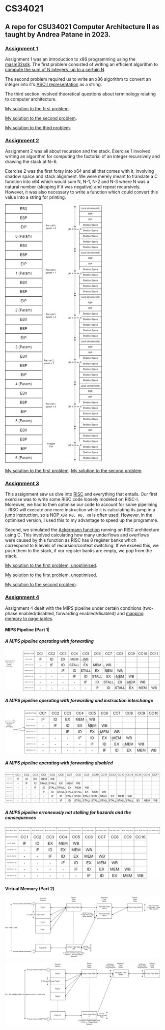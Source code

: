 # CS34021

## A repo for CSU34021 Computer Architecture II as taught by Andrea Patane in 2023.

### [Assignment 1](https://github.com/ni-sauvage/CS34021/tree/main/Assignment1)
Assignment 1 was an introduction to x86 programming using the [masm32sdk](https://www.masm32.com/download.htm). The first problem consisted of writing an efficient algorithm to [compute the sum of N integers, up to a certain N](https://en.wikipedia.org/wiki/1_%2B_2_%2B_3_%2B_4_%2B_%E2%8B%AF).

The second problem required us to write an x86 algorithm to convert an integer into it's [ASCII representation](https://en.wikipedia.org/wiki/ASCII) as a string. 

The third section involved theoretical questions about terminology relating to computer architecture.

[My solution to the first problem](https://github.com/ni-sauvage/CS34021/blob/main/Assignment1/Assign1_ex1.asm).

[My solution to the second problem](https://github.com/ni-sauvage/CS34021/blob/main/Assignment1/Assign1_ex2.asm). 

[My solution to the third problem](https://github.com/ni-sauvage/CS34021/blob/main/Assignment1/Assign1_ex3.txt).

### [Assignment 2](https://github.com/ni-sauvage/CS34021/tree/main/Assignment2)
Assignment 2 was all about recursion and the stack. Exercise 1 involved writing an algorithm for computing the factorial of an integer recursively and drawing the stack at N=6. 

Exercise 2 was the first foray into x64 and all that comes with it, involving shadow space and stack alignment. We were merely meant to translate a C function into x64 which would sum N, N-1, N-2 and N-3 where N was a natural number (skipping if it was negative) and repeat recursively. However, it was also necessary to write a function which could convert this value into a string for printing. 

![N=6 stack frames](https://github.com/ni-sauvage/CS34021/blob/main/Assignment2/Assign2_ex01_stack.png) <img src=https://github.com/ni-sauvage/CS34021/blob/main/Assignment2/Assign2_ex02_stack.png alt="Recursive stack frame Diagram x64" width=189 height=841/>

[My solution to the first problem](https://github.com/ni-sauvage/CS34021/blob/main/Assignment2/Assign2_ex1.asm). 
[My solution to the second problem](https://github.com/ni-sauvage/CS34021/blob/main/Assignment2/Assign2_ex2.asm). 

### [Assignment 3](https://github.com/ni-sauvage/CS34021/tree/main/Assignment3)
This assignment saw us dive into [RISC](https://en.wikipedia.org/wiki/Reduced_instruction_set_computer) and everything that entails. Our first exercise was to write some RISC code loosely modeled on RISC-I. Moreover, we had to then optimise our code to account for some pipelining - RISC will execute one more instruction while it is calculating its jump in a jump instruction, so a NOP `XOR R0, R0, R0` is often used. However, in the optimised version, I used this to my advantage to speed up the programme. 

Second, we simulated the [Ackermann function](https://en.wikipedia.org/wiki/Ackermann_function) running on RISC architecture using C. This involved calculating how many underflows and overflows were caused by this function as RISC has 8 register banks which correspond to 8 levels of recursion/context switching. If we exceed this, we push them to the stack, if our register banks are empty, we pop from the stack. 

[My solution to the first problem, unoptimised](https://github.com/ni-sauvage/CS34021/blob/main/Assignment3/Assign3_ex1_unop.asm).

[My solution to the first problem, unoptimised](https://github.com/ni-sauvage/CS34021/blob/main/Assignment3/Assign3_ex1_op.asm). 

[My solution to the second problem](https://github.com/ni-sauvage/CS34021/blob/main/Assignment3/Assign3_ex2.c). 

### [Assignment 4](https://github.com/ni-sauvage/CS34021/tree/main/Assignment4)
Assignment 4 dealt with the MIPS pipeline under certain conditions (two-phase enabled/disabled, forwarding enabled/disabled) and [mapping memory to page tables](https://en.wikipedia.org/wiki/Virtual_memory).

#### MIPS Pipeline (Part 1)
##### A MIPS pipeline operating with forwarding
![A MIPS pipeline operating with forwarding](https://github.com/ni-sauvage/CS34021/blob/main/Assignment4/Assign4_Part1_Ex1.png)

##### A MIPS pipeline operating with forwarding and instruction interchange
![A MIPS pipeline operating with forwarding and instruction interchange](https://github.com/ni-sauvage/CS34021/blob/main/Assignment4/Assign4_Part1_Ex2.png)

##### A MIPS pipeline operating with forwarding disabled
![A MIPS pipeline operating with forwarding disabled](https://github.com/ni-sauvage/CS34021/blob/main/Assignment4/Assign4_Part1_Ex3.png)

##### A MIPS pipeline erroneously not stalling for hazards and the consequences
![A MIPS pipeline erroneously not stalling for hazards and the consequences](https://github.com/ni-sauvage/CS34021/blob/main/Assignment4/Assign4_Part1_Ex4.png)

#### Virtual Memory (Part 2)
![First Virtual Memory exercise](https://github.com/ni-sauvage/CS34021/blob/main/Assignment4/Assign4_Part2_Ex3.png)

![Second Virtual Memory exercise](https://github.com/ni-sauvage/CS34021/blob/main/Assignment4/Assign4_Part2_Ex4.png)
